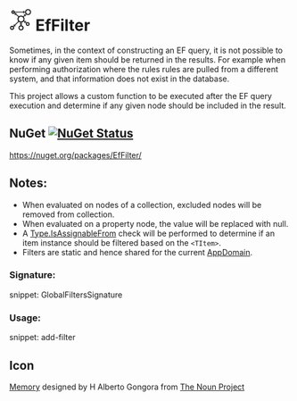 # <img src="/src/icon.png" height="40px"> EfFilter

Sometimes, in the context of constructing an EF query, it is not possible to know if any given item should be returned in the results. For example when performing authorization where the rules rules are pulled from a different system, and that information does not exist in the database.

This project allows a custom function to be executed after the EF query execution and determine if any given node should be included in the result.


## NuGet [![NuGet Status](http://img.shields.io/nuget/v/EfFilter.svg?longCache=true&style=flat)](https://www.nuget.org/packages/EfFilter/)

https://nuget.org/packages/EfFilter/


## Notes:

 * When evaluated on nodes of a collection, excluded nodes will be removed from collection.
 * When evaluated on a property node, the value will be replaced with null.
 * A [Type.IsAssignableFrom](https://docs.microsoft.com/en-us/dotnet/api/system.type.isassignablefrom) check will be performed to determine if an item instance should be filtered based on the `<TItem>`.
 * Filters are static and hence shared for the current [AppDomain](https://docs.microsoft.com/en-us/dotnet/api/system.appdomain).


### Signature:

snippet: GlobalFiltersSignature


### Usage:

snippet: add-filter


## Icon

[Memory](https://thenounproject.com/term/database/1631008/) designed by H Alberto Gongora from [The Noun Project](https://thenounproject.com)